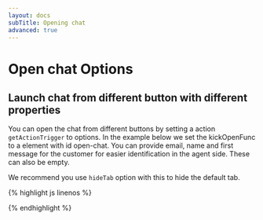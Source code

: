 ```yaml
---
layout: docs
subTitle: Opening chat
advanced: true
---
```

# Open chat Options

## Launch chat from different button with different properties

You can open the chat from different buttons by setting a action `getActionTrigger` to options.
In the example below we set the kickOpenFunc to a element with id open-chat.
You can provide email, name and first message for the customer for easier identification in the
agent side. These can also be empty.

We recommend you use `hideTab` option with this to hide the default tab.

{% highlight js linenos %}
<scrip src="https://saas.smilee.io/assets/javascripts/cobrowse.js" charset="UTF-8"></script>
<script>
  var kickOpenFunc = function(props) {
    console.log('Placeholder kickOpenFunc props:', props);
  };
  var opts = {};
  opts.apiKey = "LQt/yocAfcWRAt...";
  opts.noTab = true;

  $('#open-chat').on('click', function() {
    kickOpenFunc({
      email: $('#e-mail').val(),
      name: $('#my-name').val(),
      firstMessage: 'Interested about Smilee.io Chat!'
    });
  });

  opts.getActionTrigger = function(myCallback) {
    kickOpenFunc = myCallback;
  };

  Cobrowse.create(opts);
</script>
{% endhighlight %}
